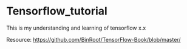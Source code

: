 # Tensorflow_tutorial
This is my understanding and learning of tensorflow x.x

Resource: https://github.com/BinRoot/TensorFlow-Book/blob/master/ 

